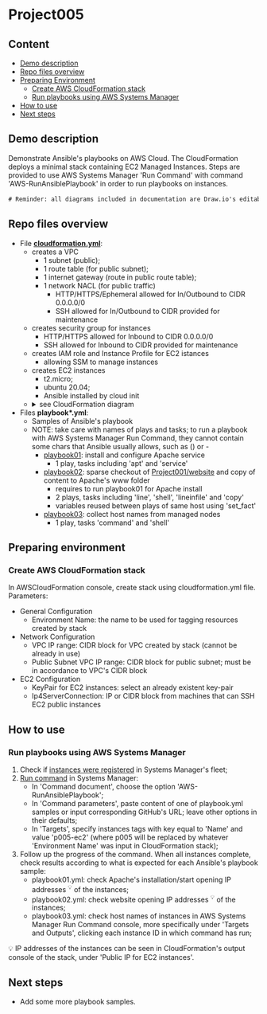 # Project005

## Content

* [Demo description](#demo-description)
* [Repo files overview](#repo-files-overview)
* [Preparing Environment](#preparing-environment)
  * [Create AWS CloudFormation stack](#create-aws-cloudformation-stack)
  * [Run playbooks using AWS Systems Manager](#run-playbooks-using-aws-systems-manager)
* [How to use](#how-to-use)
* [Next steps](#next-steps)

## Demo description

Demonstrate Ansible's playbooks on AWS Cloud. The CloudFormation deploys a minimal stack containing EC2 Managed Instances. Steps are provided to use AWS Systems Manager 'Run Command' with command 'AWS-RunAnsiblePlaybook' in order to run playbooks on  instances.

```diff
# Reminder: all diagrams included in documentation are Draw.io's editable layered PNGs.
```

## Repo files overview

* File **[cloudformation.yml](cloudformation.yml)**:
  * creates a VPC
    * 1 subnet (public);
    * 1 route table (for public subnet);
    * 1 internet gateway (route in public route table);
    * 1 network NACL (for public traffic)
      * HTTP/HTTPS/Ephemeral allowed for In/Outbound to CIDR 0.0.0.0/0
      * SSH allowed for In/Outbound to CIDR provided for maintenance
  * creates security group for instances
    * HTTP/HTTPS allowed for Inbound to CIDR 0.0.0.0/0
    * SSH allowed for Inbound to CIDR provided for maintenance
  * creates IAM role and Instance Profile for EC2 istances
    * allowing SSM to manage instances
  * creates EC2 instances
    * t2.micro;
    * ubuntu 20.04;
    * Ansible installed by cloud init
  * <details><summary>see CloudFormation diagram</summary><img src="documents/cloudformation-diagram.png"></details>
* Files **playbook\*.yml**:
  * Samples of Ansible's playbook
  * NOTE: take care with names of plays and tasks; to run a playbook with AWS Systems Manager Run Command, they cannot contain some chars that Ansible usually allows, such as \(\) or \-
    * [playbook01](playbook01.yml): install and configure Apache service
      * 1 play, tasks including 'apt' and 'service'
    * [playbook02](playbook02.yml): sparse checkout of [Project001/website](https://github.com/MariMendM/devops-sandbox/tree/master/Project001/website) and copy of content to Apache's www folder
      * requires to run playbook01 for Apache install
      * 2 plays, tasks including 'line', 'shell', 'lineinfile' and 'copy'
      * variables reused between plays of same host using 'set_fact'
    * [playbook03](playbook03.yml): collect host names from managed nodes
      * 1 play, tasks 'command' and 'shell'

## Preparing environment

### Create AWS CloudFormation stack

In AWSCloudFormation console, create stack using cloudformation.yml file. Parameters:
* General Configuration
  * Environment Name: the name to be used for tagging resources created by stack
* Network Configuration
  * VPC IP range: CIDR block for VPC created by stack (cannot be already in use)
  * Public Subnet VPC IP range: CIDR block for public subnet; must be in accordance to VPC's CIDR block
* EC2 Configuration
  * KeyPair for EC2 instances: select an already existent key-pair
  * Ip4ServerConnection: IP or CIDR block from machines that can SSH EC2 public instances

## How to use

### Run playbooks using AWS Systems Manager

1. Check if [instances were registered](https://github.com/MariMendM/devops-sandbox/wiki/AwsSystemsManager#FleetManager) in Systems Manager's fleet;
1. [Run command](https://github.com/MariMendM/devops-sandbox/wiki/AwsSystemsManager#RunCommand) in Systems Manager:
   * In 'Command document', choose the option 'AWS-RunAnsiblePlaybook';
   * In 'Command parameters', paste content of one of playbook.yml samples or input corresponding GitHub's URL; leave other options in their defaults;
   * In 'Targets', specify instances tags with key equal to 'Name' and value 'p005-ec2' (where p005 will be replaced by whatever 'Environment Name' was input in CloudFormation stack);
1. Follow up the progress of the command. When all instances complete, check results according to what is expected for each Ansible's playbook sample:
   * playbook01.yml: check Apache's installation/start opening IP addresses <sup>:bulb:</sup> of the instances;
   * playbook02.yml: check website opening IP addresses <sup>:bulb:</sup> of the instances;
   * playbook03.yml: check host names of instances in AWS Systems Manager Run Command console, more specifically under 'Targets and Outputs', clicking each instance ID in which command has run;

:bulb: IP addresses of the instances can be seen in CloudFormation's output console of the stack, under 'Public IP for EC2 instances'.

## Next steps

* Add some more playbook samples.
